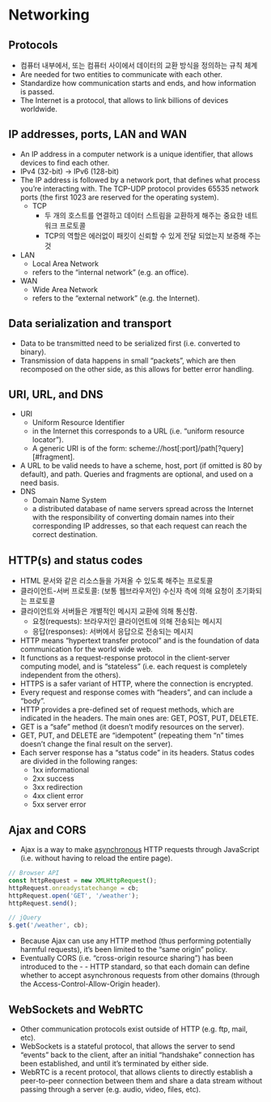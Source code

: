 # Networking



## Protocols
- 컴퓨터 내부에서, 또는 컴퓨터 사이에서 데이터의 교환 방식을 정의하는 규칙 체계
- Are needed for two entities to communicate with each other.
- Standardize how communication starts and ends, and how information is passed.
- The Internet is a protocol, that allows to link billions of devices worldwide.

## IP addresses, ports, LAN and WAN
- An IP address in a computer network is a unique identifier, that allows devices to find each other.
- IPv4 (32-bit) -> IPv6 (128-bit)
- The IP address is followed by a network port, that defines what process you’re interacting with. The TCP-UDP protocol provides 65535 network ports (the first 1023 are reserved for the operating system).
  - TCP
    - 두 개의 호스트를 연결하고 데이터 스트림을 교환하게 해주는 중요한 네트워크 프로토콜
    - TCP의 역할은 에러없이 패킷이 신뢰할 수 있게 전달 되었는지 보증해 주는 것
- LAN
  - Local Area Network
  - refers to the “internal network” (e.g. an office).
- WAN
  - Wide Area Network
  - refers to the “external network” (e.g. the Internet).

## Data serialization and transport
- Data to be transmitted need to be serialized first (i.e. converted to binary).
- Transmission of data happens in small “packets”, which are then recomposed on the other side, as this allows for better error handling.

## URI, URL, and DNS
- URI
  - Uniform Resource Identifier
  - in the Internet this corresponds to a URL (i.e. “uniform resource locator”).
  - A generic URI is of the form: scheme://host[:port]/path[?query][#fragment].
- A URL to be valid needs to have a scheme, host, port (if omitted is 80 by default), and path. Queries and fragments are optional, and used on a need basis.
- DNS
  - Domain Name System
  - a distributed database of name servers spread across the Internet with the responsibility of converting domain names into their corresponding IP addresses, so that each request can reach the correct destination.

## HTTP(s) and status codes
- HTML 문서와 같은 리소스들을 가져올 수 있도록 해주는 프로토콜
- 클라이언트-서버 프로토콜: (보통 웹브라우저인) 수신자 측에 의해 요청이 초기화되는 프로토콜
- 클라이언트와 서버들은 개별적인 메시지 교환에 의해 통신함.
  - 요청(requests): 브라우저인 클라이언트에 의해 전송되는 메시지
  - 응답(responses): 서버에서 응답으로 전송되는 메시지
- HTTP means “hypertext transfer protocol” and is the foundation of data communication for the world wide web.
- It functions as a request-response protocol in the client-server computing model, and is “stateless” (i.e. each request is completely independent from the others).
- HTTPS is a safer variant of HTTP, where the connection is encrypted.
- Every request and response comes with “headers”, and can include a “body”.
- HTTP provides a pre-defined set of request methods, which are indicated in the headers. The main ones are: GET, POST, PUT, DELETE.
- GET is a “safe” method (it doesn’t modify resources on the server).
- GET, PUT, and DELETE are “idempotent” (repeating them “n” times doesn’t change the final result on the server).
- Each server response has a “status code” in its headers. Status codes are divided in the following ranges:
  - 1xx informational
  - 2xx success
  - 3xx redirection
  - 4xx client error
  - 5xx server error

## Ajax and CORS
- Ajax is a way to make [asynchronous](https://wikidocs.net/22372) HTTP requests through JavaScript (i.e. without having to reload the entire page).
```Javascript
// Browser API
const httpRequest = new XMLHttpRequest();
httpRequest.onreadystatechange = cb;
httpRequest.open('GET', '/weather');
httpRequest.send();
```
```Javascript
// jQuery
$.get('/weather', cb);
```
- Because Ajax can use any HTTP method (thus performing potentially harmful requests), it’s been limited to the “same origin” policy.
- Eventually CORS (i.e. “cross-origin resource sharing”) has been introduced to the - - HTTP standard, so that each domain can define whether to accept asynchronous requests from other domains (through the Access-Control-Allow-Origin header).


## WebSockets and WebRTC
- Other communication protocols exist outside of HTTP (e.g. ftp, mail, etc).
- WebSockets is a stateful protocol, that allows the server to send “events” back to the client, after an initial “handshake” connection has been established, and until it’s terminated by either side.
- WebRTC is a recent protocol, that allows clients to directly establish a peer-to-peer connection between them and share a data stream without passing through a server (e.g. audio, video, files, etc).